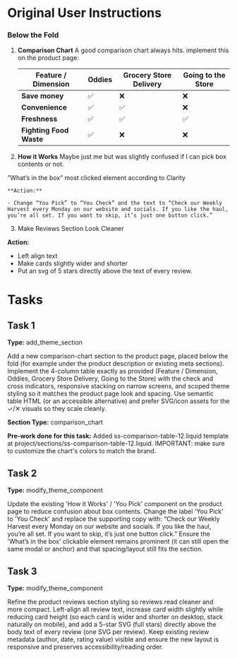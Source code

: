 # Original User Instructions

### Below the Fold

1. **Comparison Chart**
A good comparison chart always hits. implement this on the product page:    
    
    | Feature / Dimension | Oddies | Grocery Store Delivery | Going to the Store |
    | --- | --- | --- | --- |
    | **Save money** | ✅  | ❌  | ❌ |
    | **Convenience**  | ✅  | ✅  | ❌  |
    | **Freshness**  | ✅  | ✅  | ✅  |
    | **Fighting Food Waste** | ✅ | ❌ | ❌  |

2. **How it Works**
Maybe just me but was slightly confused if I can pick box contents or not.

”What’s in the box” most clicked element according to Clarity
    
    
    **Action:**
    
    - Change “You Pick” to “You Check” and the text to “Check our Weekly Harvest every Monday on our website and socials. If you like the haul, you’re all set. If you want to skip, it’s just one button click.”

3. Make Reviews Section Look Cleaner

**Action:** 

- Left align text
- Make cards slightly wider and shorter
- Put an svg of 5 stars directly above the text of every review.

# Tasks

## Task 1

**Type:** add_theme_section

Add a new comparison-chart section to the product page, placed below the fold (for example under the product description or existing meta sections). Implement the 4-column table exactly as provided (Feature / Dimension, Oddies, Grocery Store Delivery, Going to the Store) with the check and cross indicators, responsive stacking on narrow screens, and scoped theme styling so it matches the product page look and spacing. Use semantic table HTML (or an accessible alternative) and prefer SVG/icon assets for the ✓/✕ visuals so they scale cleanly.

**Section Type:** comparison_chart

**Pre-work done for this task:** Added ss-comparison-table-12.liquid template at project/sections/ss-comparison-table-12.liquid. IMPORTANT: make sure to customize the chart's colors to match the brand.

## Task 2

**Type:** modify_theme_component

Update the existing 'How it Works' / 'You Pick' component on the product page to reduce confusion about box contents. Change the label 'You Pick' to 'You Check' and replace the supporting copy with: “Check our Weekly Harvest every Monday on our website and socials. If you like the haul, you’re all set. If you want to skip, it’s just one button click.” Ensure the 'What’s in the box' clickable element remains prominent (it can still open the same modal or anchor) and that spacing/layout still fits the section.

## Task 3

**Type:** modify_theme_component

Refine the product reviews section styling so reviews read cleaner and more compact. Left-align all review text, increase card width slightly while reducing card height (so each card is wider and shorter on desktop, stack naturally on mobile), and add a 5-star SVG (full stars) directly above the body text of every review (one SVG per review). Keep existing review metadata (author, date, rating value) visible and ensure the new layout is responsive and preserves accessibility/reading order.

